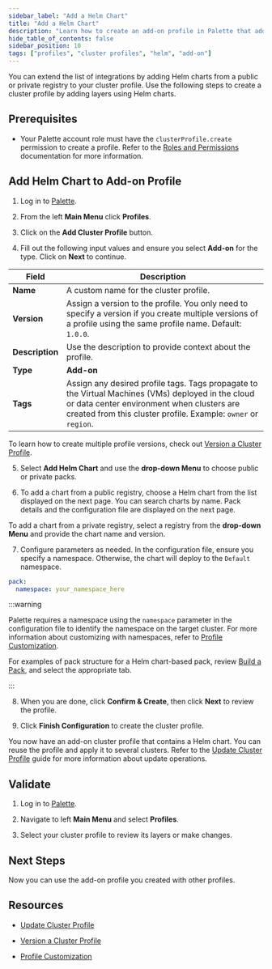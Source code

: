 ```yaml
---
sidebar_label: "Add a Helm Chart"
title: "Add a Helm Chart"
description: "Learn how to create an add-on profile in Palette that adds a Helm chart layer."
hide_table_of_contents: false
sidebar_position: 10
tags: ["profiles", "cluster profiles", "helm", "add-on"]
---
```


You can extend the list of integrations by adding Helm charts from a public or private registry to your cluster profile.
Use the following steps to create a cluster profile by adding layers using Helm charts.

## Prerequisites

- Your Palette account role must have the `clusterProfile.create` permission to create a profile. Refer to the
  [Roles and Permissions](../../../../user-management/palette-rbac/project-scope-roles-permissions.md#cluster-profile-admin)
  documentation for more information.

## Add Helm Chart to Add-on Profile

1. Log in to [Palette](https://console.spectrocloud.com/).

2. From the left **Main Menu** click **Profiles**.

3. Click on the **Add Cluster Profile** button.

4. Fill out the following input values and ensure you select **Add-on** for the type. Click on **Next** to continue.

| **Field**       | **Description**                                                                                                                                                                                                   |
| --------------- | ----------------------------------------------------------------------------------------------------------------------------------------------------------------------------------------------------------------- |
| **Name**        | A custom name for the cluster profile.                                                                                                                                                                            |
| **Version**     | Assign a version to the profile. You only need to specify a version if you create multiple versions of a profile using the same profile name. Default: `1.0.0`.                                                   |
| **Description** | Use the description to provide context about the profile.                                                                                                                                                         |
| **Type**        | **Add-on**                                                                                                                                                                                                        |
| **Tags**        | Assign any desired profile tags. Tags propagate to the Virtual Machines (VMs) deployed in the cloud or data center environment when clusters are created from this cluster profile. Example: `owner` or `region`. |

To learn how to create multiple profile versions, check out
[Version a Cluster Profile](../../modify-cluster-profiles/version-cluster-profile.md).

5. Select **Add Helm Chart** and use the **drop-down Menu** to choose public or private packs.

<!-- For a description of the layers, review [Profile Layers](../../cluster-profiles.md#profile-layers). -->

6. To add a chart from a public registry, choose a Helm chart from the list displayed on the next page. You can search
   charts by name. Pack details and the configuration file are displayed on the next page.

To add a chart from a private registry, select a registry from the **drop-down Menu** and provide the chart name and
version.

7. Configure parameters as needed. In the configuration file, ensure you specify a namespace. Otherwise, the chart will
   deploy to the `Default` namespace.

```yaml
pack:
  namespace: your_namespace_here
```

:::warning

Palette requires a namespace using the `namespace` parameter in the configuration file to identify the namespace on the
target cluster. For more information about customizing with namespaces, refer to
[Profile Customization](../../../profile-customization.md).

For examples of pack structure for a Helm chart-based pack, review
[Build a Pack](../../../../tutorials/profiles/deploy-pack.md#build-a-pack), and select the appropriate tab.

:::

8. When you are done, click **Confirm & Create**, then click **Next** to review the profile.

  <!-- ![A view of the manifest create process and the YAML code in the text editior](/clusters_imported-clusters_attach-add-on-profile_manfest-view.webp) -->

9. Click **Finish Configuration** to create the cluster profile.

You now have an add-on cluster profile that contains a Helm chart. You can reuse the profile and apply it to several
clusters. Refer to the [Update Cluster Profile](../../modify-cluster-profiles/update-cluster-profile.md) guide for more
information about update operations.

## Validate

1. Log in to [Palette](https://console.spectrocloud.com).

2. Navigate to left **Main Menu** and select **Profiles**.

3. Select your cluster profile to review its layers or make changes.

## Next Steps

Now you can use the add-on profile you created with other profiles.

## Resources

- [Update Cluster Profile](../../modify-cluster-profiles/update-cluster-profile.md)

- [Version a Cluster Profile](../../modify-cluster-profiles/version-cluster-profile.md)

- [Profile Customization](../../../profile-customization.md)
